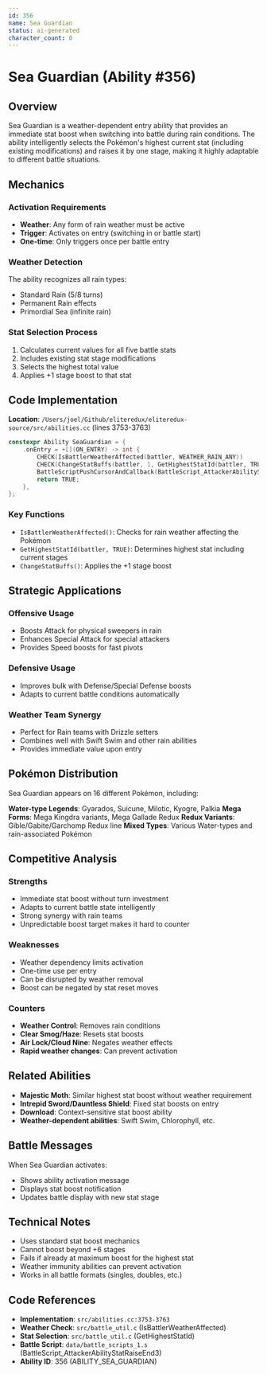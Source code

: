 ```yaml
---
id: 356
name: Sea Guardian
status: ai-generated
character_count: 0
---
```


# Sea Guardian (Ability #356)

## Overview

Sea Guardian is a weather-dependent entry ability that provides an immediate stat boost when switching into battle during rain conditions. The ability intelligently selects the Pokémon's highest current stat (including existing modifications) and raises it by one stage, making it highly adaptable to different battle situations.

## Mechanics

### Activation Requirements
- **Weather**: Any form of rain weather must be active
- **Trigger**: Activates on entry (switching in or battle start)
- **One-time**: Only triggers once per battle entry

### Weather Detection
The ability recognizes all rain types:
- Standard Rain (5/8 turns)
- Permanent Rain effects
- Primordial Sea (infinite rain)

### Stat Selection Process
1. Calculates current values for all five battle stats
2. Includes existing stat stage modifications
3. Selects the highest total value
4. Applies +1 stage boost to that stat

## Code Implementation

**Location**: `/Users/joel/Github/eliteredux/eliteredux-source/src/abilities.cc` (lines 3753-3763)

```cpp
constexpr Ability SeaGuardian = {
    .onEntry = +[](ON_ENTRY) -> int {
        CHECK(IsBattlerWeatherAffected(battler, WEATHER_RAIN_ANY))
        CHECK(ChangeStatBuffs(battler, 1, GetHighestStatId(battler, TRUE), MOVE_EFFECT_AFFECTS_USER, NULL))
        BattleScriptPushCursorAndCallback(BattleScript_AttackerAbilityStatRaiseEnd3);
        return TRUE;
    },
};
```

### Key Functions
- `IsBattlerWeatherAffected()`: Checks for rain weather affecting the Pokémon
- `GetHighestStatId(battler, TRUE)`: Determines highest stat including current stages
- `ChangeStatBuffs()`: Applies the +1 stage boost

## Strategic Applications

### Offensive Usage
- Boosts Attack for physical sweepers in rain
- Enhances Special Attack for special attackers
- Provides Speed boosts for fast pivots

### Defensive Usage
- Improves bulk with Defense/Special Defense boosts
- Adapts to current battle conditions automatically

### Weather Team Synergy
- Perfect for Rain teams with Drizzle setters
- Combines well with Swift Swim and other rain abilities
- Provides immediate value upon entry

## Pokémon Distribution

Sea Guardian appears on 16 different Pokémon, including:

**Water-type Legends**: Gyarados, Suicune, Milotic, Kyogre, Palkia
**Mega Forms**: Mega Kingdra variants, Mega Gallade Redux
**Redux Variants**: Gible/Gabite/Garchomp Redux line
**Mixed Types**: Various Water-types and rain-associated Pokémon

## Competitive Analysis

### Strengths
- Immediate stat boost without turn investment
- Adapts to current battle state intelligently
- Strong synergy with rain teams
- Unpredictable boost target makes it hard to counter

### Weaknesses
- Weather dependency limits activation
- One-time use per entry
- Can be disrupted by weather removal
- Boost can be negated by stat reset moves

### Counters
- **Weather Control**: Removes rain conditions
- **Clear Smog/Haze**: Resets stat boosts
- **Air Lock/Cloud Nine**: Negates weather effects
- **Rapid weather changes**: Can prevent activation

## Related Abilities

- **Majestic Moth**: Similar highest stat boost without weather requirement
- **Intrepid Sword/Dauntless Shield**: Fixed stat boosts on entry
- **Download**: Context-sensitive stat boost ability
- **Weather-dependent abilities**: Swift Swim, Chlorophyll, etc.

## Battle Messages

When Sea Guardian activates:
- Shows ability activation message
- Displays stat boost notification
- Updates battle display with new stat stage

## Technical Notes

- Uses standard stat boost mechanics
- Cannot boost beyond +6 stages
- Fails if already at maximum boost for the highest stat
- Weather immunity abilities can prevent activation
- Works in all battle formats (singles, doubles, etc.)

## Code References

- **Implementation**: `src/abilities.cc:3753-3763`
- **Weather Check**: `src/battle_util.c` (IsBattlerWeatherAffected)
- **Stat Selection**: `src/battle_util.c` (GetHighestStatId)
- **Battle Script**: `data/battle_scripts_1.s` (BattleScript_AttackerAbilityStatRaiseEnd3)
- **Ability ID**: 356 (ABILITY_SEA_GUARDIAN)